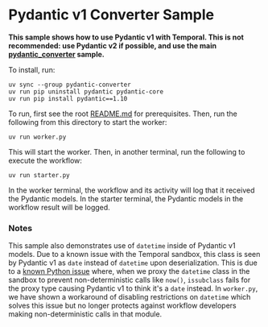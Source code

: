 # Pydantic v1 Converter Sample

**This sample shows how to use Pydantic v1 with Temporal. This is not recommended: use Pydantic v2 if possible, and use the
main [pydantic_converter](../pydantic_converter/README.md) sample.**

To install, run:

    uv sync --group pydantic-converter
    uv run pip uninstall pydantic pydantic-core
    uv run pip install pydantic==1.10

To run, first see the root [README.md](../README.md) for prerequisites. Then, run the following from this directory to start the
worker:

    uv run worker.py

This will start the worker. Then, in another terminal, run the following to execute the workflow:

    uv run starter.py

In the worker terminal, the workflow and its activity will log that it received the Pydantic models. In the starter
terminal, the Pydantic models in the workflow result will be logged.

### Notes

This sample also demonstrates use of `datetime` inside of Pydantic v1 models. Due to a known issue with the Temporal
sandbox, this class is seen by Pydantic v1 as `date` instead of `datetime` upon deserialization. This is due to a
[known Python issue](https://github.com/python/cpython/issues/89010) where, when we proxy the `datetime` class in the
sandbox to prevent non-deterministic calls like `now()`, `issubclass` fails for the proxy type causing Pydantic v1 to think
it's a `date` instead. In `worker.py`, we have shown a workaround of disabling restrictions on `datetime` which solves
this issue but no longer protects against workflow developers making non-deterministic calls in that module.